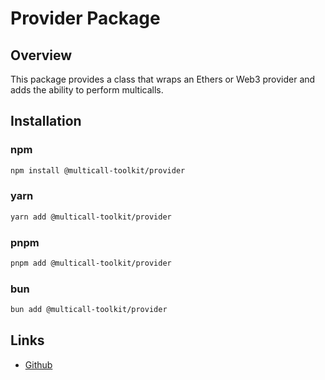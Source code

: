 # Provider Package

## Overview

This package provides a class that wraps an Ethers or Web3 provider and adds the ability to perform multicalls.

## Installation

### npm

```bash
npm install @multicall-toolkit/provider
```

### yarn

```bash
yarn add @multicall-toolkit/provider
```

### pnpm

```bash
pnpm add @multicall-toolkit/provider
```

### bun

```bash
bun add @multicall-toolkit/provider
```

## Links

- [Github](https://github.com/niZmosis/multicall-toolkit)
